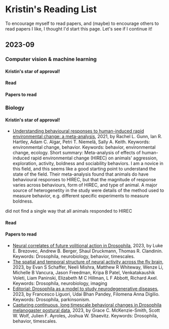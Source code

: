 # Kristin's Reading List

To encourage myself to read papers, and (maybe) to encourage others to read papers I like, I thought I'd start this page. Let's see if I continue it! 

## 2023-09

### Computer vision & machine learning

#### Kristin's star of approval! 

#### Read 

#### Papers to read

### Biology

#### Kristin's star of approval! 

* [Understanding behavioural responses to human-induced rapid environmental change: a meta-analysis](https://onlinelibrary.wiley.com/doi/full/10.1111/oik.08366), 2021, by Rachel L. Gunn, Ian R. Hartley, Adam C. Algar, Petri T. Niemelä, Sally A. Keith. Keywords: environmental change, behavior. Keywords: behavior, environmental change, ecology. 
Short summary: Meta-analysis of effects of human-induced rapid environmental change (HIREC) on animals' aggression, exploration, activity, boldness and sociability behaviors. I am a novice in this field, and this seems like a good starting point to understand the state of the field. Their meta-analysis found that animals do have behavioural responses to HIREC, but that the magnitude of response varies across behaviours, form of HIREC, and type of animal. A major source of heterogenetity in the study were details of the method used to measure behavior, e.g. different specific experiments to measure boldness. 

did not find a single way that all animals responded to HIREC

#### Read 


#### Papers to read

* [Neural correlates of future volitional action in Drosophila](https://www.biorxiv.org/content/10.1101/2023.09.08.556917v1?rss=1), 2023, by Luke E. Brezovec, Andrew B. Berger, Shaul Druckmann, Thomas R. Clandinin. Keywords: Drosophila, neurobiology, behavior, timescales. 
* [The spatial and temporal structure of neural activity across the fly brain](https://pubmed.ncbi.nlm.nih.gov/37696814/), 2023, by Evan S Schaffer, Neeli Mishra, Matthew R Whiteway, Wenze Li, Michelle B Vancura, Jason Freedman, Kripa B Patel, Venkatakaushik Voleti, Liam Paninski, Elizabeth M C Hillman, L F Abbott, Richard Axel. Keywords: Drosophila, neurobiology, imaging
* [Editorial: Drosophila as a model to study neurodegenerative diseases](https://www.frontiersin.org/articles/10.3389/fnins.2023.1275253/full), 2023, by Francesco Liguori, Udai Bhan Pandey, Filomena Anna Digilio. Keywords: Drosophila, parkinsonism.
* [Capturing continuous, long timescale behavioral changes in Drosophila melanogaster postural data](https://arxiv.org/abs/2309.04044), 2023, by Grace C. McKenzie-Smith, Scott W. Wolf, Julien F. Ayroles, Joshua W. Shaevitz. Keywords: Drosophila, behavior, timescales. 

